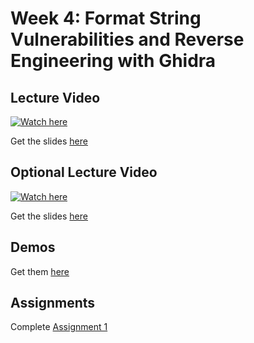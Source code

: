 # Week 4: Format String Vulnerabilities and Reverse Engineering with Ghidra

## Lecture Video
[![Watch here](http://img.youtube.com/vi/pCWsqyXhI2Q/0.jpg)](https://www.youtube.com/watch?v=pCWsqyXhI2Q)


Get the slides [here](https://github.com/CS395-BinX/CS395-BinX.github.io/blob/main/week4/Week%204%20Lecture.pdf)

## Optional Lecture Video
[![Watch here](http://img.youtube.com/vi/yYCSINW9F7Q/0.jpg)](https://www.youtube.com/watch?v=yYCSINW9F7Q)


Get the slides [here](https://github.com/CS395-BinX/CS395-BinX.github.io/blob/main/week4/Week%204%20Optional%20Lecture.pdf)

## Demos
Get them [here](https://github.com/CS395-BinX/CS395-BinX.github.io/tree/main/week4/demos)

## Assignments
Complete [Assignment 1](https://cs395-binx.github.io/assignments.html)
